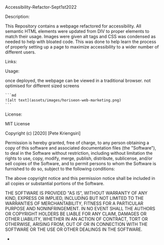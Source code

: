 Accessibility-Refactor-Sept1st2022

Description:

This Repository contains a webpage refactored for accessibility. All semantic HTML elements were updated from DIV to proper elements to match their usage. Images were given alt tags and CSS was condensed as needed to help with bloated code. This was done to help learn the process of properly setting up a page to maximize accessibility to a wider number of different users. 

Links:

Usage:

once deployed, the webpage can be viewed in a traditional browser. not optimised for different sized screens

    ```md
    ![alt text](assets/images/horiseon-web-marketing.png)
    ```


License:

MIT License

Copyright (c) [2020] [Pete Kriengsiri]

Permission is hereby granted, free of charge, to any person obtaining a copy of this software and associated documentation files (the "Software"), to deal in the Software without restriction, including without limitation the rights to use, copy, modify, merge, publish, distribute, sublicense, and/or sell copies of the Software, and to permit persons to whom the Software is furnished to do so, subject to the following conditions:

The above copyright notice and this permission notice shall be included in all copies or substantial portions of the Software.

THE SOFTWARE IS PROVIDED "AS IS", WITHOUT WARRANTY OF ANY KIND, EXPRESS OR IMPLIED, INCLUDING BUT NOT LIMITED TO THE WARRANTIES OF MERCHANTABILITY, FITNESS FOR A PARTICULAR PURPOSE AND NONINFRINGEMENT. IN NO EVENT SHALL THE AUTHORS OR COPYRIGHT HOLDERS BE LIABLE FOR ANY CLAIM, DAMAGES OR OTHER LIABILITY, WHETHER IN AN ACTION OF CONTRACT, TORT OR OTHERWISE, ARISING FROM, OUT OF OR IN CONNECTION WITH THE SOFTWARE OR THE USE OR OTHER DEALINGS IN THE SOFTWARE.

-
